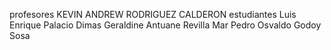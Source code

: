 profesores
KEVIN ANDREW RODRIGUEZ CALDERON
estudiantes
Luis Enrique Palacio Dimas
Geraldine Antuane Revilla Mar
Pedro Osvaldo Godoy Sosa

